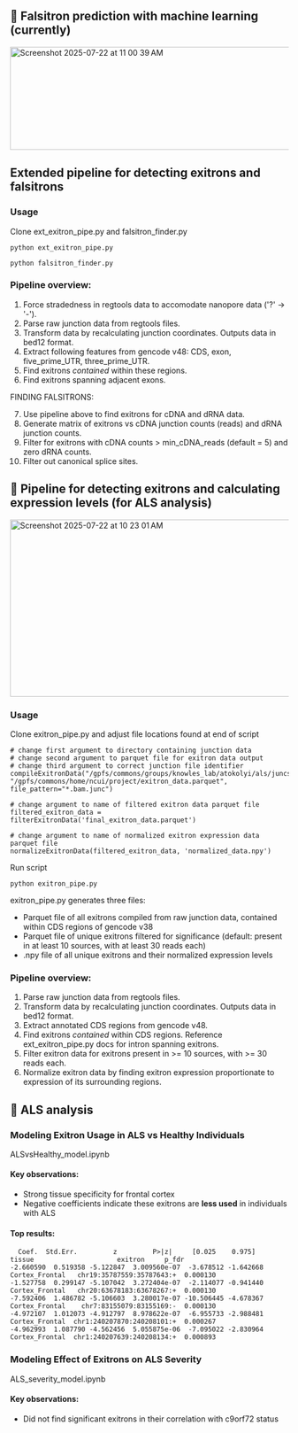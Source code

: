 ## 🌱 Falsitron prediction with machine learning (currently)
<img width="677" height="186" alt="Screenshot 2025-07-22 at 11 00 39 AM" src="https://github.com/user-attachments/assets/9538b16f-2efa-4e21-8964-a01f86076c23" />

## Extended pipeline for detecting exitrons and falsitrons

### Usage
Clone ext_exitron_pipe.py and falsitron_finder.py
```
python ext_exitron_pipe.py
```
```
python falsitron_finder.py
```
### Pipeline overview:
1. Force stradedness in regtools data to accomodate nanopore data ('?' -> '-').
2. Parse raw junction data from regtools files.
3. Transform data by recalculating junction coordinates. Outputs data in bed12 format.
4. Extract following features from gencode v48: CDS, exon, five_prime_UTR, three_prime_UTR.
5. Find exitrons *contained* within these regions.
6. Find exitrons spanning adjacent exons.

FINDING FALSITRONS:

7. Use pipeline above to find exitrons for cDNA and dRNA data.
8. Generate matrix of exitrons vs cDNA junction counts (reads) and dRNA junction counts.
9. Filter for exitrons with cDNA counts > min_cDNA_reads (default = 5) and zero dRNA counts.
10. Filter out canonical splice sites.

## 🌱 Pipeline for detecting exitrons and calculating expression levels (for ALS analysis)
<img width="733" height="320" alt="Screenshot 2025-07-22 at 10 23 01 AM" src="https://github.com/user-attachments/assets/a61ae84e-570c-4deb-a2c3-03fab4140af6" />

### Usage
Clone exitron_pipe.py and adjust file locations found at end of script
```
# change first argument to directory containing junction data 
# change second argument to parquet file for exitron data output 
# change third argument to correct junction file identifier
compileExitronData("/gpfs/commons/groups/knowles_lab/atokolyi/als/juncs_min6bp/", "/gpfs/commons/home/ncui/project/exitron_data.parquet", file_pattern="*.bam.junc")

# change argument to name of filtered exitron data parquet file 
filtered_exitron_data = filterExitronData('final_exitron_data.parquet')

# change argument to name of normalized exitron expression data parquet file 
normalizeExitronData(filtered_exitron_data, 'normalized_data.npy')
```
Run script
```
python exitron_pipe.py
```
exitron_pipe.py generates three files:
* Parquet file of all exitrons compiled from raw junction data, contained within CDS regions of gencode v38
* Parquet file of unique exitrons filtered for significance (default: present in at least 10 sources, with at least 30 reads each)
* .npy file of all unique exitrons and their normalized expression levels
  
### Pipeline overview:
1. Parse raw junction data from regtools files.
2. Transform data by recalculating junction coordinates. Outputs data in bed12 format.
3. Extract annotated CDS regions from gencode v48.
4. Find exitrons *contained* within CDS regions. Reference ext_exitron_pipe.py docs for intron spanning exitrons. 
6. Filter exitron data for exitrons present in >= 10 sources, with >= 30 reads each.
7. Normalize exitron data by finding exitron expression proportionate to expression of its surrounding regions.

## 🌱 ALS analysis
### Modeling Exitron Usage in ALS vs Healthy Individuals 
ALSvsHealthy_model.ipynb
#### Key observations:
* Strong tissue specificity for frontal cortex
* Negative coefficients indicate these exitrons are **less used** in individuals with ALS
#### Top results:
```
  Coef.  Std.Err.         z         P>|z|     [0.025    0.975]          tissue                     exitron     p_fdr
-2.660590  0.519358 -5.122847  3.009560e-07  -3.678512 -1.642668  Cortex_Frontal   chr19:35787559:35787643:+  0.000130
-1.527758  0.299147 -5.107042  3.272404e-07  -2.114077 -0.941440  Cortex_Frontal   chr20:63678183:63678267:+  0.000130
-7.592406  1.486782 -5.106603  3.280017e-07 -10.506445 -4.678367  Cortex_Frontal    chr7:83155079:83155169:-  0.000130
-4.972107  1.012073 -4.912797  8.978622e-07  -6.955733 -2.988481  Cortex_Frontal  chr1:240207870:240208101:+  0.000267
-4.962993  1.087790 -4.562456  5.055875e-06  -7.095022 -2.830964  Cortex_Frontal  chr1:240207639:240208134:+  0.000893
```
### Modeling Effect of Exitrons on ALS Severity 
ALS_severity_model.ipynb

#### Key observations:
* Did not find significant exitrons in their correlation with c9orf72 status
